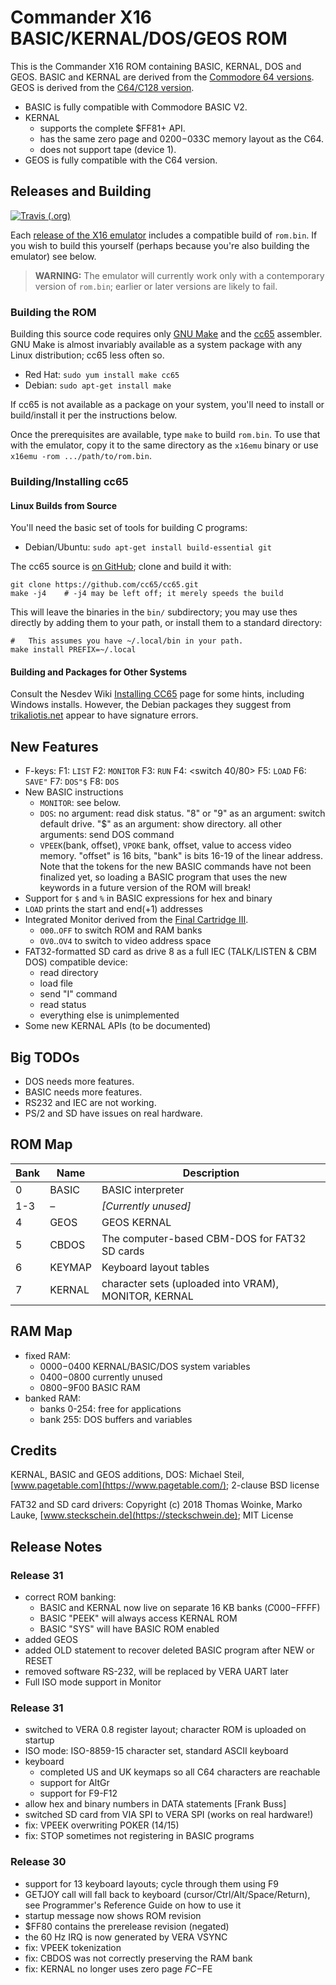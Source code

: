 Commander X16 BASIC/KERNAL/DOS/GEOS ROM
=======================================

This is the Commander X16 ROM containing BASIC, KERNAL, DOS and GEOS. BASIC and KERNAL are derived from the [Commodore 64 versions](https://github.com/mist64/c64rom). GEOS is derived from the [C64/C128 version](https://github.com/mist64/geos).

* BASIC is fully compatible with Commodore BASIC V2.
* KERNAL
	* supports the complete $FF81+ API.
	* has the same zero page and $0200-$033C memory layout as the C64.
	* does not support tape (device 1).
* GEOS is fully compatible with the C64 version.


Releases and Building
---------------------

<a href="https://travis-ci.org/commanderx16/x16-emulator"><img alt="Travis (.org)" src="https://img.shields.io/travis/commanderx16/x16-rom.svg?label=CI&logo=travis&logoColor=white&style=for-the-badge"></a>

Each [release of the X16 emulator][emu-releases] includes a compatible build of `rom.bin`. If you wish to build this yourself (perhaps because you're also building the emulator) see below.

> __WARNING:__ The emulator will currently work only with a contemporary version of `rom.bin`; earlier or later versions are likely to fail.

### Building the ROM

Building this source code requires only [GNU Make] and the [cc65] assembler. GNU Make is almost invariably available as a system package with any Linux distribution; cc65 less often so.
- Red Hat: `sudo yum install make cc65`
- Debian: `sudo apt-get install make`

If cc65 is not available as a package on your system, you'll need to install or build/install it per the instructions below.

Once the prerequisites are available, type `make` to build `rom.bin`. To use that with the emulator, copy it to the same directory as the `x16emu` binary or use `x16emu -rom .../path/to/rom.bin`.

### Building/Installing cc65

#### Linux Builds from Source

You'll need the basic set of tools for building C programs:
- Debian/Ubuntu: `sudo apt-get install build-essential git`

The cc65 source is [on GitHub][cc65]; clone and build it with:

    git clone https://github.com/cc65/cc65.git
    make -j4    # -j4 may be left off; it merely speeds the build

This will leave the binaries in the `bin/` subdirectory; you may use thes directly by adding them to your path, or install them to a standard directory:

    #   This assumes you have ~/.local/bin in your path.
    make install PREFIX=~/.local

#### Building and Packages for Other Systems

Consult the Nesdev Wiki [Installing CC65][nd-cc65] page for some hints, including Windows installs. However, the Debian packages they suggest from [trikaliotis.net] appear to have signature errors.


New Features
------------

* F-keys:
	F1: `LIST`
	F2: `MONITOR`
	F3: `RUN`
	F4: &lt;switch 40/80&gt;
	F5: `LOAD`
	F6: `SAVE"`
	F7: `DOS"$`
	F8: `DOS`
* New BASIC instructions
	* `MONITOR`: see below.
	* `DOS`:
	no argument: read disk status.
	"8" or "9" as an argument: switch default drive.
	"$" as an argument: show directory.
	all other arguments: send DOS command
	* `VPEEK`(bank, offset), `VPOKE` bank, offset, value to access video memory. "offset" is 16 bits, "bank" is bits 16-19 of the linear address.
	Note that the tokens for the new BASIC commands have not been finalized yet, so loading a BASIC program that uses the new keywords in a future version of the ROM will break!
* Support for `$` and `%` in BASIC expressions for hex and binary
* `LOAD` prints the start and end(+1) addresses
* Integrated Monitor derived from the [Final Cartridge III](https://github.com/mist64/final_cartridge).
	* `O00`..`OFF` to switch ROM and RAM banks
	* `OV0`..`OV4` to switch to video address space
* FAT32-formatted SD card as drive 8 as a full IEC (TALK/LISTEN & CBM DOS) compatible device:
	* read directory
	* load file
	* send "I" command
	* read status
	* everything else is unimplemented
* Some new KERNAL APIs (to be documented)


Big TODOs
---------

* DOS needs more features.
* BASIC needs more features.
* RS232 and IEC are not working.
* PS/2 and SD have issues on real hardware.


ROM Map
-------

|Bank|Name   |Description                                            |
|----|-------|-------------------------------------------------------|
|0   |BASIC  |BASIC interpreter                                      |
|1-3 |–      |*[Currently unused]*                                   |
|4   |GEOS   |GEOS KERNAL                                            |
|5   |CBDOS  |The computer-based CBM-DOS for FAT32 SD cards          |
|6   |KEYMAP |Keyboard layout tables                                 |
|7   |KERNAL |character sets (uploaded into VRAM), MONITOR, KERNAL   |


RAM Map
-------

* fixed RAM:
	* $0000-$0400 KERNAL/BASIC/DOS system variables
	* $0400-$0800 currently unused
	* $0800-$9F00 BASIC RAM
* banked RAM:
	* banks 0-254: free for applications
	* bank 255: DOS buffers and variables


Credits
-------

KERNAL, BASIC and GEOS additions, DOS: Michael Steil, [www.pagetable.com](https://www.pagetable.com/); 2-clause BSD license

FAT32 and SD card drivers: Copyright (c) 2018 Thomas Woinke, Marko Lauke, [www.steckschein.de](https://steckschwein.de); MIT License


Release Notes
-------------

### Release 31

* correct ROM banking:
	* BASIC and KERNAL now live on separate 16 KB banks ($C000-$FFFF)
	* BASIC "PEEK" will always access KERNAL ROM
	* BASIC "SYS" will have BASIC ROM enabled
* added GEOS
* added OLD statement to recover deleted BASIC program after NEW or RESET
* removed software RS-232, will be replaced by VERA UART later
* Full ISO mode support in Monitor

### Release 31

* switched to VERA 0.8 register layout; character ROM is uploaded on startup
* ISO mode: ISO-8859-15 character set, standard ASCII keyboard
* keyboard
	* completed US and UK keymaps so all C64 characters are reachable
	* support for AltGr
	* support for F9-F12
* allow hex and binary numbers in DATA statements [Frank Buss]
* switched SD card from VIA SPI to VERA SPI (works on real hardware!)
* fix: VPEEK overwriting POKER ($14/$15)
* fix: STOP sometimes not registering in BASIC programs

### Release 30

* support for 13 keyboard layouts; cycle through them using F9
* GETJOY call will fall back to keyboard (cursor/Ctrl/Alt/Space/Return), see Programmer's Reference Guide on how to use it
* startup message now shows ROM revision
* $FF80 contains the prerelease revision (negated)
* the 60 Hz IRQ is now generated by VERA VSYNC
* fix: VPEEK tokenization
* fix: CBDOS was not correctly preserving the RAM bank
* fix: KERNAL no longer uses zero page $FC-$FE



<!-------------------------------------------------------------------->
[GNU Make]: https://www.gnu.org/software/make/
[cc65]: https://cc65.github.io/
[emu-releases]: https://github.com/commanderx16/x16-emulator/releases
[nd-cc65]: https://wiki.nesdev.com/w/index.php/Installing_CC65
[trikaliotis.net]: https://spiro.trikaliotis.net/debian
